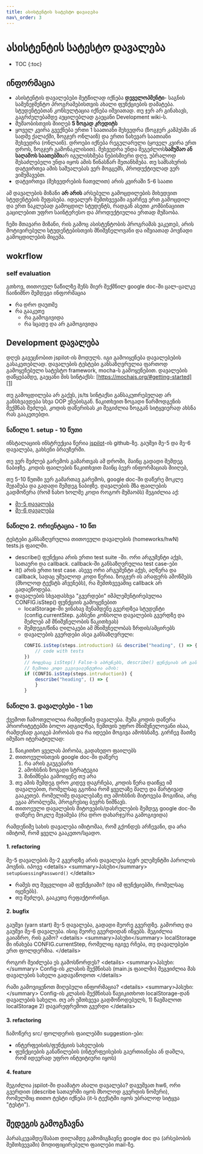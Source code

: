 ```yaml
---
title: ასისტენტის სატესტო დავალება
nav\_order: 3
---
```

# ასისტენტის სატესტო დავალება

- TOC
{:toc}


## ინფორმაცია
- ასისტენტის დავალებები მეტწილად იქნება **დეველოპმენტი**- საგნის სამენეჯმენტო პროგრამებისთვის ახალი ფუნქციების დამატება. სტუდენტებთან კონსულტაცია იქნება იშვიათად. თუ ჯერ არ გინახავს, გაგრძელებამდე აუცილებლად გაეცანი Development wiki-ს.
- მუშაობისთვის მიიღებ **5 ზოგად კრედიტს**
- ყოველ კვირა გვექნება ერთი 1 საათიანი შეხვედრა (ზოგჯერ კამპუსში ან სადმე ქალაქში, ზოგჯერ ონლაინ) და ერთი ნახევარ საათიანი შეხვედრა (ონლაინ). დროები იქნება რეგულარული (ყოველ კვირა ერთ დროს, ზოგჯერ გამონაკლისით).  შეხვედრა უნდა შეგეძლოს**სამუშაო ან საღამოს საათებში**არ იგულისხმება ნებისმიერი დღე, უბრალოდ შესაძლებელი უნდა იყოს ამის წინასწარ შეთანხმება. თუ სამსახურის დატვირთვა ამის საშუალებას ვერ მოგცემს, პროდუქტიულად ვერ ვიმუშავებთ.
- დატვირთვა (შეხვედრების ჩათვლით) არის კვირაში 5-6 საათი

ამ დავალების მიზანი **არ არის** არსებული გამოცდილების მიხედვით სტუდენტების შეფასება. იდეალურ შემთხვევაში ავარჩევ ერთ გამოცდილ და ერთ ნაკლებად გამოცდილ სტუდენტს, რადგან ასეთი კომბინაციით გაცილებით უფრო საინტერესო და პროდუქტიულია ერთად მუშაობა.

ჩემი მთავარი მიზანი, რის გამოც ასისტენტობის პროგრამას ვაკეთებ, არის მოტივირებული სტუდენტებისთვის მნიშვნელოვანი და იშვიათად პოვნადი გამოცდილების მიცემა. 

## wokrflow
### self evaluation
გთხოვ, თითოეულ ნაწილზე შენს მიერ შექმნილ google doc-ში ცალ-ცალკე ჩაინიშნო შემდეგი ინფორმაცია
- რა დრო დაუთმე
- რა გააკეთე
	- რა გამოგივიდა
	- რა სცადე და არ გამოგივიდა

## Development დავალება
დღეს გავეცნობით jspilot-ის მოდულს. იგი გამოიყენება დავალებების გასაკეთებლად. დავალების ტესტები განსაზღვრულია ფართოდ გამოყენებული სატესტო framework, mocha-ს გამოყენებით. დავალების დაწყებამდე, გაეცანი მის სინტაქსს: [https://mochajs.org/#getting-started][1]

თუ გამოცდილება არ გაქვს, js/ts სინტაქსი განსაკუთრებულად არ განსხვავდება სხვა OOP ენებისგან. წაკითხვით ზოგადი წარმოდგენის შექმნას შეძლებ, კოდის დაწერისას კი შეგიძლია ზოგგან სიტყვიერად ახსნა რას გააკეთებდი. 

### ნაწილი 1. setup - 10 წუთი
ინსტალაციის ინსტრუქცია წერია [jspilot][2]-ის github-ზე. გაუშვი მე-5 და მე-6 დავალება, გახსენი ბრაუზერში.

თუ ვერ შეძლებ გარემოს გამართვას ამ დროში, მაინც გადადი შემდეგ ნაბიჯზე. კოდის ფაილების წაკითხვით მაინც ბევრ ინფორმაციას მიიღებ,

თუ 5-10 წუთში ვერ გამართავ გარემოს, google doc-ში დაწერე მოკლე შეჯამება და გადადი შემდეგ ნაბიჯზე. დავალების მზა ფაილების გადმოწერა (რომ ნახო ხოლმე კოდი როგორ მუშაობს) შეგიძლია აქ:
- [მე-5 დავალება][3]
- [მე-6 დავალება][4]

### ნაწილი 2. ორიენტაცია - 10 წთ
ტესტები განსაზღვრულია თითოეული დავალების (homeworks/hwN) tests.js ფაილში.

- describe() ფუნქცია არის ერთი test suite -ში. ორი არგუმენტი აქვს, სათაური და callback. callback-ში განსაზღვრულია test case-ები
- it() არის ერთი test case. ასევე ორი არგუმენტი აქვს, აღწერა და callback, სადაც უშუალოდ კოდი წერია. ზოგჯერ ის არაფერს ამოწმებს (მხოლოდ ტექსტს აჩვენებს), რა შემთხვევაშიც callback არ გადაეწოდება.
- დავალების სხვადასხვა "გვერდები" იმპლემენტირებულია CONFIG.isStep() ფუნქციის გამოყენებით
	- localStorage-ში ვინახავ მენამდენე გვერდზეა სტუდენტი (config.currentStep. გახსენი კონსოლი დავალების გვერდზე და შეძლებ ამ მნიშვნელობის წაკითხვას)
	- შემდეგი/წინა ღილაკები ამ მნიშვნელობას ზრდის/ამცირებს
	- დავალების გვერდები ასეა განსაზღვრული:
		```js
		CONFIG.isStep(steps.introduction) && describe("heading", () => {
			// code with tests
		})
		// როდესაც isStep() False-ს აბრუნებს, describe() ფუნქციას არ გამოიძახებს.
		// ზემოთა კოდი ეკვივალენტურია ამის:
		if (CONFIG.isStep(steps.intruduction)) {
			describe("heading", () => {
			}
		}

		```

### ნაწილი 3. დავალებები - 1  სთ
ქვემოთ ჩამოთვლილია რამდენიმე დავალება. მუშა კოდის დაწერა პრიორიტეტებში ბოლო ადგილზეა, ჩემთვის უფრო მნიშვნელოვანი ისაა, რამდენად გაიგებ პირობას და რა იდეები მოგივა ამოხსნაზე. გირჩევ მათზე იმუშაო იტერატიულად:
1. წაიკითხო ყველას პირობა, გადახედო ფაილებს
2. თითოეულისთვის google doc-ში დაწერე
	1. რა არის გაუგებარი
	2. ამოხსნის ზოგადი სტრატეგია
	3. მინიშნება გამოიყენე თუ არა
3. თუ ამის შემდეგ დრო კიდევ დაგრჩება, კოდის წერა დაიწყე იმ დავალებით, რომელსაც გგონია რომ ყველაზე მალე და მარტივად გააკეთებ. რომელიმე დავალებაზე თუ ამოხსნის მიტოვება მოგიწია, არც ეგაა პრობლემა, პროგრესიც ბევრს ნიშნავს.
4. თითოეული დავალების მიტოვების/დასრულების შემდეგ google doc-ში დაწერე მოკლე შეჯამება (რა დრო დახარჯე/რა გამოგივიდა)

რამდენიმე სახის დავალება იმიტომაა, რომ გქონდეს არჩევანი, და არა იმიტომ, რომ ყველა გააკეთო/სცადო.

#### 1. refactoring
მე-5 დავალების მე-2 გვერდზე არის დავალება ბევრ ელემენტში პაროლის პოვნის. იპოვე 
\<details\>
\<summary\>პასუხი\</summary\>
`setupGuessingPassword()`
\</details\>
- რამეს თუ შეცვლიდი ამ ფუნქციაში? (და იმ ფუნქციებში, რომელსაც იყენებს).
-  თუ შეძლებ, გააკეთე რეფაქტორინგი.

#### 2. bugfix
გაუშვი (yarn start) მე-5 დავალება, გადადი მეორე გვერდზე. გამორთე და გაუშვი მე-6 დავალება. ისიც მეორე გვერდიდან იწყებს. შეგიძლია გაიაზრო, რის გამო?
\<details\>
\<summary\>პასუხი\</summary\>
localStorage ში ინახება CONFIG.currentStep, რომელიც იგივე რჩება, თუ დავალებები ერთ ფოლდერშია.
\</details\>

როგორ შეიძლება ეს გამოსწორდეს?
\<details\>
\<summary\>პასუხი:\</summary\>
Config-ის კლასის შექმნისას (main.js ფაილში) შეგვიძლია მას დავალების სახელი გადავაწოდოთ
\</details\>

რაში გამოვიყენოთ მიღებული ინფორმაცია?
\<details\>
\<summary\>პასუხი:\</summary\>
Config-ის კლასის შექმნისას წავიკითხოთ localStorage-დან დავალების სახელი. თუ არ ემთხვევა გადმოწოდებულს, 1) წავშალოთ localStorage 2) დავარეფრეშოთ გვერდი
\</details\>


#### 3. refactoring
ჩამოწერე src/ ფოლდერის ფაილებში suggestion-ები:
- ინტერფეისის/ფუნქციის სახელების
- ფუნქციების განაწილების (ინტერფეისების გაერთიანება ან დაშლა, რომ იდეურად უფრო ინტუიტიური იყოს)

#### 4. feature
შეგიძლია jspilot-ში დაამატო ახალი დავალება? დავუშვათ hw6, ორი გვერდით (describe სათაურში იყოს მხოლოდ გვერდის ნომერი), რომელშიც თითო ტესტი იქნება (it-ს ტექსტში იყოს უბრალოდ სიტყვა "ტესტი").


## შედეგის გამოგზავნა 
პარასკევამდე/შაბათ დილამდე გამომიგზავნე google doc და (არსებობის შემთხვევაში) მოდიფიცირებული ფაილები mail-ზე.

[1]:	https://mochajs.org/#getting-started
[2]:	https://github.com/freeuni-digital-technologies/jspilot
[3]:	http://freeuni-digital-technologies.github.io/webHwInterface/hw5/hw5.zip
[4]:	http://freeuni-digital-technologies.github.io/webHwInterface/hw5/hw5.zip